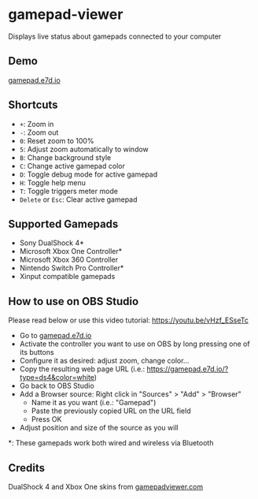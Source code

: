 # gamepad-viewer
Displays live status about gamepads connected to your computer

## Demo
[gamepad.e7d.io](https://gamepad.e7d.io/)

## Shortcuts
- `+`: Zoom in  
- `-`: Zoom out  
- `0`: Reset zoom to 100%  
- `5`: Adjust zoom automatically to window  
- `B`: Change background style  
- `C`: Change active gamepad color  
- `D`: Toggle debug mode for active gamepad  
- `H`: Toggle help menu  
- `T`: Toggle triggers meter mode  
- `Delete` or `Esc`: Clear active gamepad

## Supported Gamepads

- Sony DualShock 4*
- Microsoft Xbox One Controller*
- Microsoft Xbox 360 Controller
- Nintendo Switch Pro Controller*
- Xinput compatible gamepads

## How to use on OBS Studio
Please read below or use this video tutorial: https://youtu.be/vHzf_ESseTc
- Go to [gamepad.e7d.io](https://gamepad.e7d.io/)
- Activate the controller you want to use on OBS by long pressing one of its buttons
- Configure it as desired: adjust zoom, change color...
- Copy the resulting web page URL (i.e.: https://gamepad.e7d.io/?type=ds4&color=white)
- Go back to OBS Studio
- Add a Browser source: Right click in "Sources" > "Add" > "Browser"
    - Name it as you want (i.e.: "Gamepad")
    - Paste the previously copied URL on the URL field
    - Press OK
- Adjust position and size of the source as you will

*: These gamepads work both wired and wireless via Bluetooth

## Credits
DualShock 4 and Xbox One skins from [gamepadviewer.com](https://gamepadviewer.com/)
